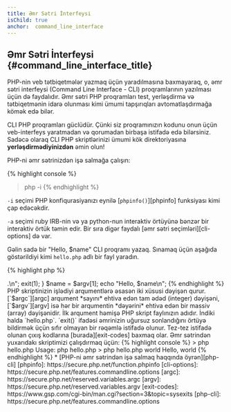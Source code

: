 ```yaml
---
title: Əmr Sətri İnterfeysi
isChild: true
anchor:  command_line_interface
---
```


## Əmr Sətri İnterfeysi {#command_line_interface_title}

PHP-nin veb tətbiqetmələr yazmaq üçün yaradılmasına baxmayaraq, o, əmr sətri interfeysi (Command Line Interface - CLI) 
proqramlarının yazılması üçün də faydalıdır. Əmr sətri PHP proqramları test, yerləşdirmə və tətbiqetmənin idarə olunması 
kimi ümumi tapşırıqları avtomatlaşdırmağa kömək edə bilər. 

CLI PHP proqramları güclüdür. Çünki siz proqramınızın kodunu onun üçün veb-interfeys 
yaratmadan və qorumadan birbaşa istifadə edə bilərsiniz. Sadəcə olaraq CLI PHP skriptlərinizi 
ümumi kök direktoriyasına **yerləşdirmədiyinizdən** əmin olun! 

PHP-ni əmr sətrinizdən işə salmağa çalışın: 

{% highlight console %}
> php -i
{% endhighlight %}

`-i` seçimi PHP konfiqurasiyanızı eynilə [`phpinfo()`][phpinfo] funksiyası kimi çap edəcəkdir. 

`-a` seçimi ruby IRB-nin və ya python-nun interaktiv örtüyünə bənzər bir interaktiv örtük təmin edir. Bir sıra digər 
faydalı [əmr sətri seçimləri][cli-options] də var. 

Gəlin sadə bir "Hello, $name" CLI proqramı yazaq. Sınamaq üçün aşağıda göstərildiyi kimi `hello.php` 
adlı bir fayl yaradın. 

{% highlight php %}
<?php
if ($argc !== 2) {
    echo "Usage: php hello.php <name>.\n";
    exit(1);
}
$name = $argv[1];
echo "Hello, $name\n";
{% endhighlight %}

PHP skriptinizin işlədiyi arqumentlərə əsasən iki xüsusi dəyişən qurur. [`$argc`][argc] arqument *sayını* ehtiva edən 
tam ədəd (integer) dəyişəni, [`$argv`][argv] isə hər bir arqumentin *dəyərini* ehtiva edən bir massiv (array) dəyişənidir. 
İlk arqument həmişə PHP skript faylınızın adıdır. İndiki halda `hello.php`. 

`exit()` ifadəsi əmrinizin uğursuz sonlandığını örtüyə bildirmək üçün sıfır olmayan bir rəqəmlə istifadə olunur. 
Tez-tez istifadə olunan çıxış kodlarına [burada][exit-codes] baxmaq olar. 

Əmr sətrindən yuxarıdakı skriptimizi çalışdırmaq üçün:

{% highlight console %}
> php hello.php
Usage: php hello.php <name>
> php hello.php world
Hello, world
{% endhighlight %}


 * [PHP-ni əmr sətrindən işə salmaq haqqında öyrən][php-cli]

[phpinfo]: https://secure.php.net/function.phpinfo
[cli-options]: https://secure.php.net/features.commandline.options
[argc]: https://secure.php.net/reserved.variables.argc
[argv]: https://secure.php.net/reserved.variables.argv
[exit-codes]: https://www.gsp.com/cgi-bin/man.cgi?section=3&amp;topic=sysexits
[php-cli]: https://secure.php.net/features.commandline.options
